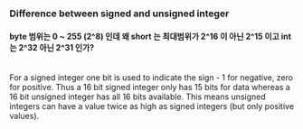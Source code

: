 ### Difference between signed and unsigned integer
#### byte 범위는 0 ~ 255 (2^8) 인데 왜 short 는 최대범위가 2^16 이 아닌 2^15 이고 int 는 2^32 아닌 2^31 인가?
<br>
For a signed integer one bit is used to indicate the sign - 1 for negative, zero for positive. Thus a 16 bit signed integer only has 15 bits for data whereas a 16 bit unsigned integer has all 16 bits available. This means unsigned integers can have a value twice as high as signed integers (but only positive values).
